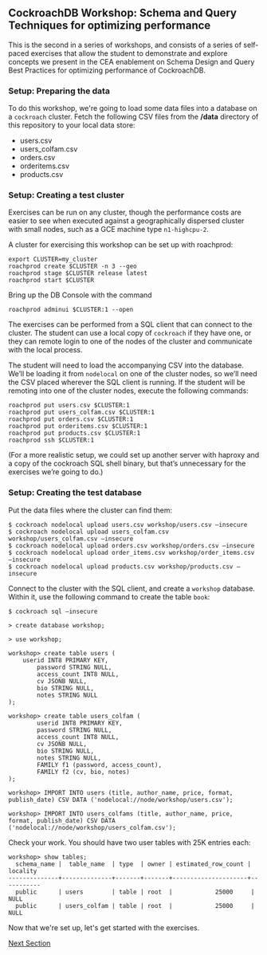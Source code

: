 ## CockroachDB Workshop: Schema and Query Techniques for optimizing performance

This is the second in a series of workshops, and consists of a series of self-paced exercises that allow the student to demonstrate and explore concepts we present in the CEA enablement on Schema Design and Query Best Practices for optimizing performance of CockroachDB.

### Setup: Preparing the data

To do this workshop, we're going to load some data files into a database on a `cockroach` cluster.  Fetch the following CSV files from the **/data** directory of this repository to your local data store:
* users.csv
* users_colfam.csv
* orders.csv
* orderitems.csv
* products.csv

### Setup: Creating a test cluster

Exercises can be run on any cluster, though the performance costs are easier to see when executed against a geographically dispersed cluster with small nodes, such as a GCE machine type `n1-highcpu-2`.  

A cluster for exercising this workshop can be set up with roachprod:
```
export CLUSTER=my_cluster
roachprod create $CLUSTER -n 3 --geo
roachprod stage $CLUSTER release latest
roachprod start $CLUSTER
```

Bring up the DB Console with the command

```
roachprod adminui $CLUSTER:1 --open
```

The exercises can be performed from a SQL client that can connect to the cluster.  The student can use a local copy of `cockroach` if they have one, or they can remote login to one of the nodes of the cluster and communicate with the local process.

The student will need to load the accompanying CSV into the database.  We’ll be loading it from `nodelocal` on one of the cluster nodes, so we’ll need the CSV placed wherever the SQL client is running.  If the student will be remoting into one of the cluster nodes, execute the following commands:

```
roachprod put users.csv $CLUSTER:1
roachprod put users_colfam.csv $CLUSTER:1
roachprod put orders.csv $CLUSTER:1
roachprod put orderitems.csv $CLUSTER:1
roachprod put products.csv $CLUSTER:1
roachprod ssh $CLUSTER:1
```

(For a more realistic setup, we could set up another server with haproxy and a copy of the cockroach SQL shell binary, but that’s unnecessary for the exercises we’re going to do.)

### Setup: Creating the test database 

Put the data files where the cluster can find them:

```
$ cockroach nodelocal upload users.csv workshop/users.csv –insecure
$ cockroach nodelocal upload users_colfam.csv workshop/users_colfam.csv –insecure
$ cockroach nodelocal upload orders.csv workshop/orders.csv –insecure
$ cockroach nodelocal upload order_items.csv workshop/order_items.csv –insecure
$ cockroach nodelocal upload products.csv workshop/products.csv –insecure
```

Connect to the cluster with the SQL client, and create a `workshop` database.  Within it, use the following command to create the table `book`:

```
$ cockroach sql –insecure

> create database workshop;
 
> use workshop;

workshop> create table users (
	userid INT8 PRIMARY KEY,
        password STRING NULL,
        access_count INT8 NULL,
        cv JSONB NULL,
        bio STRING NULL,
        notes STRING NULL
);

workshop> create table users_colfam (
        userid INT8 PRIMARY KEY,
        password STRING NULL,
        access_count INT8 NULL,
        cv JSONB NULL,
        bio STRING NULL,
        notes STRING NULL,
        FAMILY f1 (password, access_count),
        FAMILY f2 (cv, bio, notes)
);

workshop> IMPORT INTO users (title, author_name, price, format, publish_date) CSV DATA ('nodelocal://node/workshop/users.csv');

workshop> IMPORT INTO users_colfams (title, author_name, price, format, publish_date) CSV DATA ('nodelocal://node/workshop/users_colfam.csv');
```

Check your work.  You should have two user tables with 25K entries each:

```
workshop> show tables;
  schema_name |  table_name  | type  | owner | estimated_row_count | locality
--------------+--------------+-------+-------+---------------------+-----------
  public      | users        | table | root  |            25000     | NULL
  public      | users_colfam | table | root  |            25000     | NULL
```

Now that we're set up, let's get started with the exercises.

[Next Section](exercises/denormalization.md)
